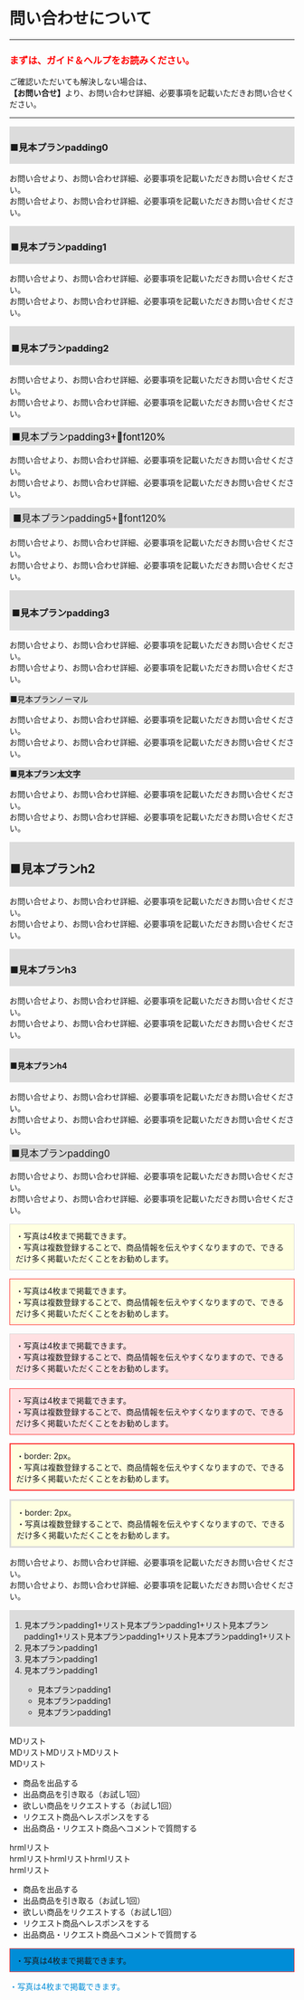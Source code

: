 # 問い合わせについて
<hr>

### <font color="#ff0000">まずは、ガイド＆ヘルプをお読みください。</font>

ご確認いただいても解決しない場合は、<br>
<b>【お問い合せ】</b>より、お問い合わせ詳細、必要事項を記載いただきお問い合せください。
<hr>

<div style="margin-top: 15px; margin-bottom: 15px; border: 1px solid #dcdcdc; background-color: #dcdcdc;">
<h3>■見本プランpadding0</h3>
</div>
お問い合せより、お問い合わせ詳細、必要事項を記載いただきお問い合せください。<br>
お問い合せより、お問い合わせ詳細、必要事項を記載いただきお問い合せください。

<div style="padding: 1px; margin-top: 15px; margin-bottom: 15px; border: 1px solid #dcdcdc; background-color: #dcdcdc;"><h3>■見本プランpadding1</h3></div>
お問い合せより、お問い合わせ詳細、必要事項を記載いただきお問い合せください。<br>
お問い合せより、お問い合わせ詳細、必要事項を記載いただきお問い合せください。

<div style="padding: 2px; margin-top: 15px; margin-bottom: 15px; border: 1px solid #dcdcdc; background-color: #dcdcdc;"><h3>■見本プランpadding2</h3></div>
お問い合せより、お問い合わせ詳細、必要事項を記載いただきお問い合せください。<br>
お問い合せより、お問い合わせ詳細、必要事項を記載いただきお問い合せください。

<div style="padding: 3px; margin-top: 15px; margin-bottom: 15px; border: 1px solid #dcdcdc; background-color: #dcdcdc; font-size: 120%;"><font color="#000000">■見本プランpadding3+font120%</font></div>
お問い合せより、お問い合わせ詳細、必要事項を記載いただきお問い合せください。<br>
お問い合せより、お問い合わせ詳細、必要事項を記載いただきお問い合せください。

<div style="padding: 5px; margin-top: 15px; margin-bottom: 15px; border: 1px solid #dcdcdc; background-color: #dcdcdc; font-size: 120%">■見本プランpadding5+font120%</div>
お問い合せより、お問い合わせ詳細、必要事項を記載いただきお問い合せください。<br>
お問い合せより、お問い合わせ詳細、必要事項を記載いただきお問い合せください。

<div style="padding: 3px; margin-top: 15px; margin-bottom: 15px; border: 1px solid #dcdcdc; background-color: #dcdcdc;"><h3>■見本プランpadding3</h3></div>
お問い合せより、お問い合わせ詳細、必要事項を記載いただきお問い合せください。<br>
お問い合せより、お問い合わせ詳細、必要事項を記載いただきお問い合せください。

<div style="margin-top: 15px; margin-bottom: 15px; border: 1px solid #dcdcdc; background-color: #dcdcdc;">■見本プランノーマル</div>
お問い合せより、お問い合わせ詳細、必要事項を記載いただきお問い合せください。<br>
お問い合せより、お問い合わせ詳細、必要事項を記載いただきお問い合せください。
<div style="margin-top: 15px; margin-bottom: 15px; border: 1px solid #dcdcdc; background-color: #dcdcdc;"><b>■見本プラン太文字</b></div>
お問い合せより、お問い合わせ詳細、必要事項を記載いただきお問い合せください。<br>
お問い合せより、お問い合わせ詳細、必要事項を記載いただきお問い合せください。
<div style="margin-top: 15px; margin-bottom: 15px; border: 1px solid #dcdcdc; background-color: #dcdcdc;"><h2>■見本プランh2</h2></div>
お問い合せより、お問い合わせ詳細、必要事項を記載いただきお問い合せください。<br>
お問い合せより、お問い合わせ詳細、必要事項を記載いただきお問い合せください。
<div style="margin-top: 15px; margin-bottom: 15px; border: 1px solid #dcdcdc; background-color: #dcdcdc;"><h3>■見本プランh3</h3></div>
お問い合せより、お問い合わせ詳細、必要事項を記載いただきお問い合せください。<br>
お問い合せより、お問い合わせ詳細、必要事項を記載いただきお問い合せください。
<div style="margin-top: 15px; margin-bottom: 15px; border: 1px solid #dcdcdc; background-color: #dcdcdc;"><h4>■見本プランh4</h4></div>
お問い合せより、お問い合わせ詳細、必要事項を記載いただきお問い合せください。<br>
お問い合せより、お問い合わせ詳細、必要事項を記載いただきお問い合せください。

<div style="padding: 2px; margin-top: 15px; margin-bottom: 15px; border: 1px solid #dcdcdc; background-color: #dcdcdc; font-size: 120%">■見本プランpadding0</div>
お問い合せより、お問い合わせ詳細、必要事項を記載いただきお問い合せください。<br>
お問い合せより、お問い合わせ詳細、必要事項を記載いただきお問い合せください。

<div style="padding: 10px; margin-top: 15px; margin-bottom: 15px; border: 1px solid #dcdcdc; background-color: #ffffe0;">
・写真は4枚まで掲載できます。<br>
・写真は複数登録することで、商品情報を伝えやすくなりますので、できるだけ多く掲載いただくことをお勧めします。
</div>

<div style="padding: 10px; margin-top: 15px; margin-bottom: 15px; border: 1px solid #ff3333; background-color: #ffffe0;">
・写真は4枚まで掲載できます。<br>
・写真は複数登録することで、商品情報を伝えやすくなりますので、できるだけ多く掲載いただくことをお勧めします。
</div>

<div style="padding: 10px; margin-top: 15px; margin-bottom: 15px; border: 1px solid #dcdcdc; background-color: #ffe0e2;">
・写真は4枚まで掲載できます。<br>
・写真は複数登録することで、商品情報を伝えやすくなりますので、できるだけ多く掲載いただくことをお勧めします。
</div>

<div style="padding: 10px; margin-top: 15px; margin-bottom: 15px; border: 1px solid #ff3333; background-color: #ffe0e2;">
・写真は4枚まで掲載できます。<br>
・写真は複数登録することで、商品情報を伝えやすくなりますので、できるだけ多く掲載いただくことをお勧めします。
</div>

<div style="padding: 10px; margin-top: 15px; margin-bottom: 15px; border: 2px solid #ff3333; background-color: #ffffe0;">
・border: 2px。<br>
・写真は複数登録することで、商品情報を伝えやすくなりますので、できるだけ多く掲載いただくことをお勧めします。
</div>

<div style="padding: 10px; margin-top: 15px; margin-bottom: 15px; border: 3px solid #dcdcdc; background-color: #ffffe0;">
・border: 2px。<br>
・写真は複数登録することで、商品情報を伝えやすくなりますので、できるだけ多く掲載いただくことをお勧めします。
</div>

お問い合せより、お問い合わせ詳細、必要事項を記載いただきお問い合せください。<br>
お問い合せより、お問い合わせ詳細、必要事項を記載いただきお問い合せください。
<div style="padding: 1px; margin-top: 15px; margin-bottom: 15px; border: 1px solid #dcdcdc; background-color: #dcdcdc;">
<ol>
<li>見本プランpadding1+リスト見本プランpadding1+リスト見本プランpadding1+リスト見本プランpadding1+リスト見本プランpadding1+リスト</li>
<li>見本プランpadding1</li>
<li>見本プランpadding1</li>
<li>見本プランpadding1</li>
<ul>
<li>見本プランpadding1</li>
<li>見本プランpadding1</li>
<li>見本プランpadding1</li>
</ul></ol></div>

MDリスト  
MDリストMDリストMDリスト  
MDリスト
- 商品を出品する
- 出品商品を引き取る（お試し1回）
- 欲しい商品をリクエストする（お試し1回）
- リクエスト商品へレスポンスをする
- 出品商品・リクエスト商品へコメントで質問する

hrmlリスト<br>
hrmlリストhrmlリストhrmlリスト<br>
hrmlリスト
<ul>
<li>商品を出品する</li>
<li>出品商品を引き取る（お試し1回）</li>
<li>欲しい商品をリクエストする（お試し1回）</li>
<li>リクエスト商品へレスポンスをする</li>
<li>出品商品・リクエスト商品へコメントで質問する</li>
</ul>

<div style="padding: 10px; margin-top: 15px; margin-bottom: 15px; border: 1px solid #ff3333; background-color: #008dd7;">
・写真は4枚まで掲載できます。
</div>

<font color="#008dd7">・写真は4枚まで掲載できます。</font>